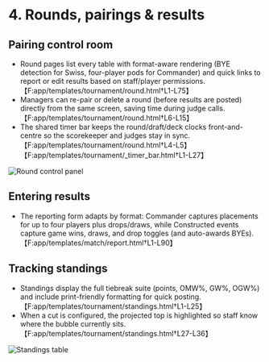 # 4. Rounds, pairings & results

## Pairing control room
* Round pages list every table with format-aware rendering (BYE detection for Swiss, four-player pods for Commander) and quick links to report or edit results based on staff/player permissions.【F:app/templates/tournament/round.html†L1-L75】
* Managers can re-pair or delete a round (before results are posted) directly from the same screen, saving time during judge calls.【F:app/templates/tournament/round.html†L6-L15】
* The shared timer bar keeps the round/draft/deck clocks front-and-centre so the scorekeeper and judges stay in sync.【F:app/templates/tournament/round.html†L4-L5】【F:app/templates/tournament/_timer_bar.html†L1-L27】

![Round control panel](browser:/invocations/ggqhabqb/artifacts/artifacts/wiki-round-pairings.png)

## Entering results
* The reporting form adapts by format: Commander captures placements for up to four players plus drops/draws, while Constructed events capture game wins, draws, and drop toggles (and auto-awards BYEs).【F:app/templates/match/report.html†L1-L90】

## Tracking standings
* Standings display the full tiebreak suite (points, OMW%, GW%, OGW%) and include print-friendly formatting for quick posting.【F:app/templates/tournament/standings.html†L1-L25】
* When a cut is configured, the projected top is highlighted so staff know where the bubble currently sits.【F:app/templates/tournament/standings.html†L27-L36】

![Standings table](browser:/invocations/ggqhabqb/artifacts/artifacts/wiki-standings.png)
